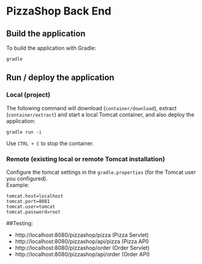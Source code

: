 # PizzaShop Back End

## Build the application

To build the application with Gradle:

	gradle

## Run / deploy the application

### Local (project)
The following command will download (`container/download`), extract (`container/extract`) and start a local Tomcat container, and also deploy the application:

    gradle run -i

Use `CTRL + C` to stop the container.

### Remote (existing local or remote Tomcat installation)
Configure the tomcat settings in the `gradle.properties` (for the Tomcat user you configured). <br/>
Example:

    tomcat.host=localhost
    tomcat.port=8081
    tomcat.user=tomcat
    tomcat.password=root

[comment]: <> (To deploy the application WAR on the specified Tomcat, use:)

[comment]: <> (    gradle deploy)

##Testing:
- http://localhost:8080/pizzashop/pizza (Pizza Servlet)
- http://localhost:8080/pizzashop/api/pizza (Pizza API)
- http://localhost:8080/pizzashop/order (Order Servlet)
- http://localhost:8080/pizzashop/api/order (Order API)
